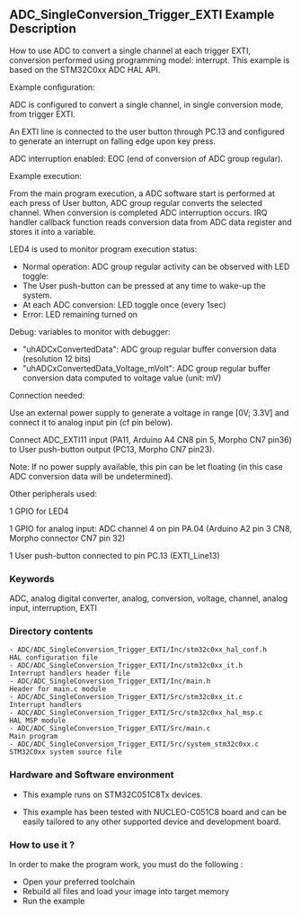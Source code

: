 ## <b>ADC_SingleConversion_Trigger_EXTI Example Description</b>

How to use ADC to convert a single channel at each trigger EXTI,
conversion performed using programming model: interrupt.
This example is based on the STM32C0xx ADC HAL API.

Example configuration:

ADC is configured to convert a single channel, in single conversion mode,
from trigger EXTI.

An EXTI line is connected to the user button through PC.13 and configured
to generate an interrupt on falling edge upon key press.

ADC interruption enabled: EOC (end of conversion of ADC group regular).

Example execution:

From the main program execution, a ADC software start is performed
at each press of User button, ADC group regular converts the selected channel.
When conversion is completed ADC interruption occurs.
IRQ handler callback function reads conversion data from ADC data register
and stores it into a variable.

LED4 is used to monitor program execution status:

- Normal operation: ADC group regular activity can be observed with LED toggle:
- The User push-button can be pressed at any time to wake-up the system.
- At each ADC conversion: LED toggle once (every 1sec)
- Error: LED remaining turned on

Debug: variables to monitor with debugger:

- "uhADCxConvertedData": ADC group regular buffer conversion data (resolution 12 bits)
- "uhADCxConvertedData_Voltage_mVolt": ADC group regular buffer conversion data computed to voltage value (unit: mV)

Connection needed:

Use an external power supply to generate a voltage in range [0V; 3.3V]
and connect it to analog input pin (cf pin below).

Connect ADC_EXTI11 input (PA11, Arduino A4 CN8 pin 5, Morpho CN7 pin36) to
User push-button output (PC13, Morpho CN7 pin23).

Note: If no power supply available, this pin can be let floating (in this case
      ADC conversion data will be undetermined).

Other peripherals used:

  1 GPIO for LED4

  1 GPIO for analog input: ADC channel 4 on pin PA.04 (Arduino A2 pin 3 CN8, Morpho connector CN7 pin 32)

  1 User push-button connected to pin PC.13 (EXTI_Line13)

### <b>Keywords</b>

ADC, analog digital converter, analog, conversion, voltage, channel, analog input, interruption, EXTI

### <b>Directory contents</b>

    - ADC/ADC_SingleConversion_Trigger_EXTI/Inc/stm32c0xx_hal_conf.h    HAL configuration file
    - ADC/ADC_SingleConversion_Trigger_EXTI/Inc/stm32c0xx_it.h          Interrupt handlers header file
    - ADC/ADC_SingleConversion_Trigger_EXTI/Inc/main.h                  Header for main.c module
    - ADC/ADC_SingleConversion_Trigger_EXTI/Src/stm32c0xx_it.c          Interrupt handlers
    - ADC/ADC_SingleConversion_Trigger_EXTI/Src/stm32c0xx_hal_msp.c     HAL MSP module
    - ADC/ADC_SingleConversion_Trigger_EXTI/Src/main.c                  Main program
    - ADC/ADC_SingleConversion_Trigger_EXTI/Src/system_stm32c0xx.c      STM32C0xx system source file


### <b>Hardware and Software environment</b>

  - This example runs on STM32C051C8Tx devices.

  - This example has been tested with NUCLEO-C051C8 board and can be
    easily tailored to any other supported device and development board.

### <b>How to use it ?</b>

In order to make the program work, you must do the following :

 - Open your preferred toolchain
 - Rebuild all files and load your image into target memory
 - Run the example


